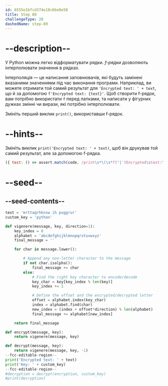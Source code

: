 ```yaml
---
id: 6555e1bfcd374e18c6be8e58
title: Step 89
challengeType: 20
dashedName: step-89
---
```


# --description--

У Python можна легко відформатувати рядки. *f-рядки* дозволяють інтерполювати значення в рядках.

Інтерполяція — це написання заповнювачів, які будуть замінені вказаними значеннями під час виконання програми. Наприклад, ви можете отримати той самий результат для `'Encrypted text: ' + text`, що й за допомогою `f'Encrypted text: {text}'`. Щоб створити f-рядок, вам потрібно використати `f` перед лапками, та написати у фігурних дужках змінні чи вирази, які потрібно інтерполювати.

Змініть перший виклик `print()`, використавши f-рядок.

# --hints--

Змініть виклик `print('Encrypted text: ' + text)`, щоб він друкував той самий результат, але за допомогою f-рядка.

```js
({ test: () => assert.match(code, /print\s*\(\s*f("|')Encrypted\stext:\s\{\s*text\s*\}\1\s*\)/) })
```

# --seed--

## --seed-contents--

```py
text = 'mrttaqrhknsw ih puggrur'
custom_key = 'python'

def vigenere(message, key, direction=1):
    key_index = 0
    alphabet = 'abcdefghijklmnopqrstuvwxyz'
    final_message = ''

    for char in message.lower():

        # Append any non-letter character to the message
        if not char.isalpha():
            final_message += char
        else:        
            # Find the right key character to encode/decode
            key_char = key[key_index % len(key)]
            key_index += 1

            # Define the offset and the encrypted/decrypted letter
            offset = alphabet.index(key_char)
            index = alphabet.find(char)
            new_index = (index + offset*direction) % len(alphabet)
            final_message += alphabet[new_index]

    return final_message

def encrypt(message, key):
    return vigenere(message, key)

def decrypt(message, key):
    return vigenere(message, key, -1)
--fcc-editable-region--
print('Encrypted text: ' + text)
print('Key: ' + custom_key)
--fcc-editable-region--
#decryption = decrypt(encryption, custom_key)
#print(decryption)
```
